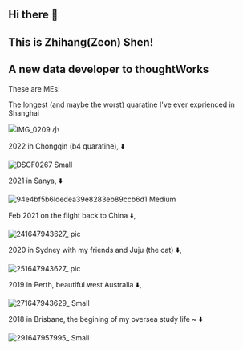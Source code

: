 ## Hi there 👋
## This is Zhihang(Zeon) Shen! 
## A new data developer to thoughtWorks

These are MEs:

The longest (and maybe the worst) quaratine I've ever exprienced in Shanghai

![IMG_0209 小](https://user-images.githubusercontent.com/47954741/166882251-15f4b1ab-ebad-443e-8c8c-6fb152d43d05.jpeg)



2022 in Chongqin (b4 quaratine), ⬇️

![DSCF0267 Small](https://user-images.githubusercontent.com/47954741/159518532-b62e5470-377a-4416-aeca-a61cd802db25.jpeg)


2021 in Sanya, ⬇️

![94e4bf5b6ldedea39e8283eb89ccb6d1 Medium](https://user-images.githubusercontent.com/47954741/159518329-08f1c7e4-219d-4551-aa64-3c6da677d289.jpeg)


Feb 2021 on the flight back to China ⬇️,

![241647943627_ pic](https://user-images.githubusercontent.com/47954741/159517034-d66291ec-f9e2-4721-9c21-f091cbfc78e1.jpg)

2020 in Sydney with my friends and Juju (the cat) ⬇️,

![251647943627_ pic](https://user-images.githubusercontent.com/47954741/159517102-4803cdcd-d167-48e8-a062-4c1f59abfa63.jpg)

2019 in Perth, beautiful west Australia ⬇️,

![271647943629_ Small](https://user-images.githubusercontent.com/47954741/159518408-358181da-0c2a-4f8e-ad48-d3cd248fec50.jpeg)

2018 in Brisbane, the begining of my oversea study life ~ ⬇️

![291647957995_ Small](https://user-images.githubusercontent.com/47954741/159518481-3e69ccd9-d71c-4d96-9bf3-2054656f4b04.jpeg)





